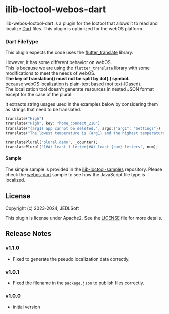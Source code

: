 # ilib-loctool-webos-dart

ilib-webos-loctool-dart is a plugin for the loctool that
allows it to read and localize [Dart](https://docs.fileformat.com/programming/dart/) files. This plugin is optimized for the webOS platform.

### Dart FileType
This plugin expects the code uses the [flutter_translate](https://pub.dev/packages/flutter_translate) library.  

However, it has some different behavior on webOS.   
This is because we are using the `flutter_translate` library with some modifications to meet the needs of webOS.   
**The key of translation() must not be split by dot(.) symbol.**   
because webOS localization is plain-text based (not text-IDased).  
The localization tool doesn't generate resources in nested JSON format except for the case of the plural.

It extracts string usages used in the examples below by considering them as strings that need to be translated.

```dart
translate("High")
translate("High", key: "home_connect_210")
translate("{arg1} app cannot be deleted.", args:{"arg1": "Settings"})
translate("The lowest temperature is {arg1} and the highest temperature is {arg2}.", args:{"arg1": 15, "arg2": 30})

translatePlural('plural.demo', _counter);
translatePlural('1#At least 1 letter|#At least {num} letters', num);
```

#### Sample
The simple sample is provided in the [ilib-loctool-samples](https://github.com/iLib-js/ilib-loctool-samples) repository.
Please check the [webos-dart](https://github.com/iLib-js/ilib-loctool-samples/tree/main/webos-dart) sample to see how the JavaScript file type is localized.

## License

Copyright (c) 2023-2024, JEDLSoft

This plugin is license under Apache2. See the [LICENSE](./LICENSE)
file for more details.

## Release Notes

### v1.1.0
* Fixed to generate the pseudo localization data correctly.

### v1.0.1
* Fixed the filename in the `package.json` to publish files correctly.

### v1.0.0
* initial version
